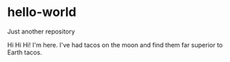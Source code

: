 # hello-world
Just another repository

Hi Hi Hi!
I'm here.
I've had tacos on the moon and find them far superior to Earth tacos.
